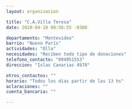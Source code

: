 ```yaml
---
layout: organizacion

title: "C.A.Villa Teresa"
date: 2020-04-10 00:56:55 -0300

departamento: "Montevideo"
barrio: "Nuevo París"
actividades: "Olla"
necesidades: "Reciben todo tipo de donaciones"
telefono_contacto: "094951553"
direccion: "Islas Canarias 4978"

otros_contactos: ""
horario: "Todos los días partir de las 13 hs"
aclaraciones: ""
cuenta_bancaria: ""

---
```

